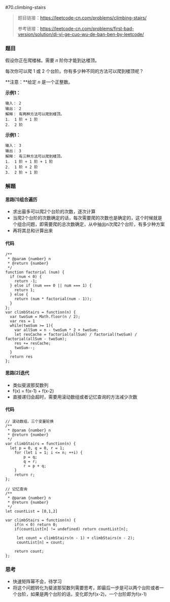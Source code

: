 #70.climbing-stairs

> 题目链接：https://leetcode-cn.com/problems/climbing-stairs/
>
> 参考链接：https://leetcode-cn.com/problems/first-bad-version/solution/di-yi-ge-cuo-wu-de-ban-ben-by-leetcode/

### 题目

假设你正在爬楼梯。需要 *n* 阶你才能到达楼顶。

每次你可以爬 1 或 2 个台阶。你有多少种不同的方法可以爬到楼顶呢？

**注意：**给定 *n* 是一个正整数。

**示例1：**

```
输入： 2
输出： 2
解释： 有两种方法可以爬到楼顶。
1.  1 阶 + 1 阶
2.  2 阶
```

**示例1：**

```
输入： 3
输出： 3
解释： 有三种方法可以爬到楼顶。
1.  1 阶 + 1 阶 + 1 阶
2.  1 阶 + 2 阶
3.  2 阶 + 1 阶
```



### 解题

#### 思路[1]组合遍历

* 求出最多可以爬2个台阶的次数，逐次计算
* 当爬2个台阶的次数确定的话，每次需要爬的次数也是确定的，这个时候就是个组合问题，即需要爬的总次数确定，从中抽出n次爬2个台阶，有多少种方案
* 再将其总和计算出来

#### 代码

```
/**
 * @param {number} n
 * @return {number}
 */
function factorial (num) { 
  if (num < 0) { 
    return -1; 
  } else if (num === 0 || num === 1) { 
    return 1; 
  } else { 
    return (num * factorial(num - 1)); 
  } 
};
var climbStairs = function(n) {
  var twoSum = Math.floor(n / 2);
  var res = 1
  while(twoSum >= 1){
    var allSum = n - twoSum * 2 + twoSum;
    let resCache = factorial(allSum) / factorial(twoSum) / factorial(allSum - twoSum);
    res += resCache;
    twoSum--;
  }
  return res
};
```

#### 思路[2]迭代

* 类似斐波那契数列
* f(x) = f(x-1) + f(x-2)
* 直接递归会超时，需要用滚动数组或者记忆查询的方法减少次数

#### 代码

```
// 滚动数组，三个变量轮换
/**
 * @param {number} n
 * @return {number}
 */
var climbStairs = function(n) {
  let p = 0, q = 0, r = 1;
    for (let i = 1; i <= n; ++i) {
        p = q; 
        q = r; 
        r = p + q;
    }
    return r;
};

// 记忆查询
/**
 * @param {number} n
 * @return {number}
 */
let countList = [0,1,2]

var climbStairs = function(n) {
    if(n < 0) return 0;
    if(countList[n] != undefined) return countList[n];
    
     let count = climbStairs(n - 1) + climbStairs(n - 2);
     countList[n] = count;
    
    return count;
};
```

#### 

### 思考

* 快速矩阵幂不会，待学习
* 将这个问题转化为斐波那契数列需要思考，即最后一步是可以两个台阶或者一个台阶，如果是两个台阶的话，变化即为f(x-2)，一个台阶即为f(x-1)

